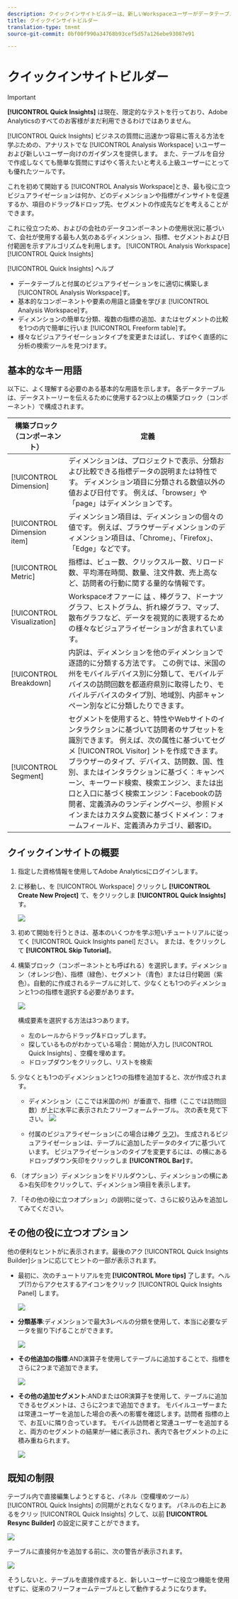 ```yaml
---
description: クイックインサイトビルダーは、新しいWorkspaceユーザーがデータテーブルやビジュアライゼーションを作成する際に役立つツールです
title: クイックインサイトビルダー
translation-type: tm+mt
source-git-commit: 0bf00f990a34768b93cef5d57a126ebe93087e91

---
```



# クイックインサイトビルダー

>[!IMPORTANT]
>
>**[!UICONTROL Quick Insights]** は現在、限定的なテストを行っており、Adobe Analyticsのすべてのお客様がまだ利用できるわけではありません。

[!UICONTROL Quick Insights] ビジネスの質問に迅速かつ容易に答える方法を学ぶための、アナリストでな [!UICONTROL Analysis Workspace] いユーザーおよび新しいユーザー向けのガイダンスを提供します。 また、テーブルを自分で作成しなくても簡単な質問にすばやく答えたいと考える上級ユーザーにとっても優れたツールです。

これを初めて開始する [!UICONTROL Analysis Workspace]とき、最も役に立つビジュアライゼーションは何か、どのディメンションや指標がインサイトを促進するか、項目のドラッグ&amp;ドロップ先、セグメントの作成先などを考えることができます。

これに役立つため、およびの会社のデータコンポーネントの使用状況に基づいて、会社が使用する最も人気のあるディメンション、指標、セグメントおよび日付範囲を示すアルゴリズムを利用します。 [!UICONTROL Analysis Workspace][!UICONTROL Quick Insights]

[!UICONTROL Quick Insights] ヘルプ

* データテーブルと付属のビジュアライゼーションをに適切に構築しま [!UICONTROL Analysis Workspace]す。
* 基本的なコンポーネントや要素の用語と語彙を学びま [!UICONTROL Analysis Workspace]す。
* ディメンションの簡単な分類、複数の指標の追加、またはセグメントの比較を1つの内で簡単に行いま [!UICONTROL Freeform table]す。
* 様々なビジュアライゼーションタイプを変更または試し、すばやく直感的に分析の検索ツールを見つけます。

## 基本的なキー用語

以下に、よく理解する必要のある基本的な用語を示します。 各データテーブルは、データストーリーを伝えるために使用する2つ以上の構築ブロック（コンポーネント）で構成されます。

| 構築ブロック（コンポーネント） | 定義 |
|---|---|
| [!UICONTROL Dimension] | ディメンションは、プロジェクトで表示、分類および比較できる指標データの説明または特性です。 ディメンション項目に分類される数値以外の値および日付です。 例えば、「browser」や「page」はディメンションです。 |
| [!UICONTROL Dimension item] | ディメンション項目は、ディメンションの個々の値です。 例えば、ブラウザーディメンションのディメンション項目は、「Chrome」、「Firefox」、「Edge」などです。 |
| [!UICONTROL Metric] | 指標は、ビュー数、クリックスルー数、リロード数、平均滞在時間、数量、注文件数、売上高など、訪問者の行動に関する量的な情報です。 |
| [!UICONTROL Visualization] | Workspaceオファーに [は](/help/analyze/analysis-workspace/visualizations/t-sync-visualization.md) 、棒グラフ、ドーナツグラフ、ヒストグラム、折れ線グラフ、マップ、散布グラフなど、データを視覚的に表現するための様々なビジュアライゼーションが含まれています。 |
| [!UICONTROL Breakdown] | 内訳は、ディメンションを他のディメンションで逐語的に分類する方法です。 この例では、米国の州をモバイルデバイス別に分類して、モバイルデバイスの訪問回数を都道府県別に取得したり、モバイルデバイスのタイプ別、地域別、内部キャンペーン別などに分類したりできます。 |
| [!UICONTROL Segment] | セグメントを使用すると、特性やWebサイトのインタラクションに基づいて訪問者のサブセットを識別できます。 例えば、次の属性に基づいてセグメ [!UICONTROL Visitor] ントを作成できます。ブラウザーのタイプ、デバイス、訪問数、国、性別、またはインタラクションに基づく：キャンペーン、キーワード検索、検索エンジン、または出口と入口に基づく検索エンジン：Facebookの訪問者、定義済みのランディングページ、参照ドメインまたはカスタム変数に基づくドメイン：フォームフィールド、定義済みカテゴリ、顧客ID。 |

## クイックインサイトの概要

1. 指定した資格情報を使用してAdobe Analyticsにログインします。
1. に移動し、を [!UICONTROL Workspace] クリックし **[!UICONTROL Create New Project]** て、をクリックしま **[!UICONTROL Quick Insights]**&#x200B;す。

   ![](assets/qibuilder.png)

1. 初めて開始を行うときは、基本のいくつかを学ぶ短いチュートリアルに従ってく [!UICONTROL Quick Insights panel] ださい。 または、をクリックして **[!UICONTROL Skip Tutorial]**。
1. 構築ブロック（コンポーネントとも呼ばれる）を選択します。ディメンション（オレンジ色）、指標（緑色）、セグメント（青色）または日付範囲（紫色）。自動的に作成されるテーブルに対して、少なくとも1つのディメンションと1つの指標を選択する必要があります。

   ![](assets/qibuilder2.png)

   構成要素を選択する方法は3つあります。
   * 左のレールからドラッグ&amp;ドロップします。
   * 探しているものがわかっている場合：開始が入力し [!UICONTROL Quick Insights] 、空欄を埋めます。
   * ドロップダウンをクリックし、リストを検索

1. 少なくとも1つのディメンションと1つの指標を追加すると、次が作成されます。

   * ディメンション（ここでは米国の州）が垂直で、指標（ここでは訪問回数）が上に水平に表示されたフリーフォームテーブル。 次の表を見て下さい。
   ![](assets/qibuilder3.png)

   * 付属のビジュアライゼーション(この場合は棒グ [ラフ](/help/analyze/analysis-workspace/visualizations/bar.md))。 生成されるビジュアライゼーションは、テーブルに追加したデータのタイプに基づいています。 ビジュアライゼーションのタイプを変更するには、の横にあるドロップダウン矢印をクリックしま **[!UICONTROL Bar]**&#x200B;す。


1. （オプション）ディメンションをドリルダウンし、ディメンションの横にある>右矢印をクリックして、ディメンション項目を表示します。

1. 「その他の役に立つオプション」の説明に従って、さらに絞り込みを追加してみてください。

## その他の役に立つオプション

他の便利なヒントがに表示されます。最後のアク [!UICONTROL Quick Insights Builder]ションに応じてヒントの一部が表示されます。

* 最初に、次のチュートリアルを完 **[!UICONTROL More tips]** 了します。ヘルプ(?)からアクセスするアイコンをクリック [!UICONTROL Quick Insights Panel] します。

   ![](assets/qibuilder4.png)

* **分類基準**:ディメンションで最大3レベルの分類を使用して、本当に必要なデータを掘り下げることができます。

   ![](assets/qibuilder5.png)

* **その他追加の指標**:AND演算子を使用してテーブルに追加することで、指標をさらに2つまで追加できます。

   ![](assets/qibuilder6.png)

* **その他の追加セグメント**:ANDまたはOR演算子を使用して、テーブルに追加できるセグメントは、さらに2つまで追加できます。 モバイルユーザーまたは常連ユーザーを追加した場合の表への影響を確認します。訪問者 指標の上で、お互いに隣り合っています。 モバイル訪問者と常連ユーザーを追加すると、両方のセグメントの結果が一緒に表示され、表内で各セグメントの上に積み重ねられます。

   ![](assets/qibuilder7.png)

## 既知の制限

テーブル内で直接編集しようとすると、パネル（空欄埋めツール） [!UICONTROL Quick Insights] の同期がとれなくなります。 パネルの右上にあるをクリッ [!UICONTROL Quick Insights] クして、以前 **[!UICONTROL Resync Builder]** の設定に戻すことができます。

![](assets/qibuilder9.png)

テーブルに直接何かを追加する前に、次の警告が表示されます。

![](assets/qibuilder8.png)

そうしないと、テーブルを直接作成すると、新しいユーザーに役立つ機能を使用せずに、従来のフリーフォームテーブルとして動作するようになります。

